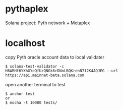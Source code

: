 # pythaplex
Solana project: Pyth network + Metaplex

# localhost
copy Pyth oracle account data to local validater
```
$ solana-test-validator -c H6ARHf6YXhGYeQfUzQNGk6rDNnLBQKrenN712K4AQJEG --url https://api.mainnet-beta.solana.com
```
open another terminal to test
```
$ anchor test
or
$ mocha -t 10000 tests/
```